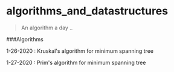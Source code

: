 # algorithms_and_datastructures
> An algorithm a day ..


###Algorithms 


1-26-2020 : Kruskal's algorithm for minimum spanning tree

1-27-2020 : Prim's algorithm for minimum spanning tree
